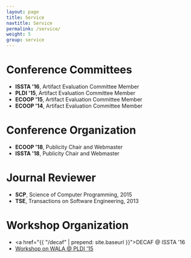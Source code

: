 ```yaml
---
layout: page
title: Service
navtitle: Service
permalink: /service/
weight: 5
group: service
---
```


# Conference Committees #
* **ISSTA &#39;16**, Artifact Evaluation Committee Member
* **PLDI &#39;15**, Artifact Evaluation Committee Member
* **ECOOP &#39;15**, Artifact Evaluation Committee Member
* **ECOOP &#39;14**, Artifact Evaluation Committee Member

# Conference Organization #
* **ECOOP &#39;18**, Publicity Chair and Webmaster
* **ISSTA &#39;18**, Publicity Chair and Webmaster

# Journal Reviewer #
* **SCP**, Science of Computer Programming, 2015
* **TSE**, Transactions on Software Engineering, 2013

# Workshop Organization #
* <a href="{{ "/decaf" | prepend: site.baseurl }}">DECAF @ ISSTA &#39;16</a>
* [Workshop on WALA @ PLDI &#39;15][wow]

[wow]: http://researcher.watson.ibm.com/researcher/view_group.php?id=5750